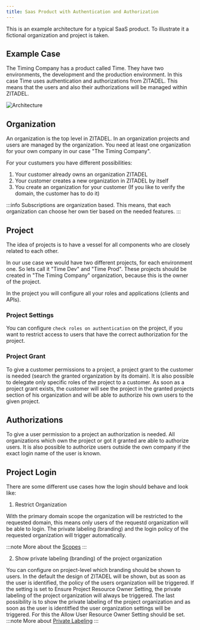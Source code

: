 ```yaml
---
title: Saas Product with Authentication and Authorization
---
```


This is an example architecture for a typical SaaS product. 
To illustrate it a fictional organization and project is taken.

## Example Case

The Timing Company has a product called Time.
They have two environments, the development and the production environment.
In this case Time uses authentication and authorizations from ZITADEL.
This means that the users and also their authorizations will be managed within ZITADEL.

![Architecture](/img/concepts/usecase/saas.png)

## Organization

An organization is the top level in ZITADEL. 
In an organization projects and users are managed by the organization.
You need at least one organization for your own company in our case "The Timing Company".

For your custumers you have different possibilities:
1. Your customer already owns an organization ZITADEL
2. Your customer creates a new organization in ZITADEL by itself
3. You create an organization for your customer (If you like to verify the domain, the customer has to do it)

:::info
Subscriptions are organization based. This means, that each organization can choose her own tier based on the needed features.
:::

## Project

The idea of projects is to have a vessel for all components who are closely related to each other.

In our use case we would have two different projects, for each environment one. So lets call it "Time Dev" and "Time Prod".
These projects should be created in "The Timing Company" organization, because this is the owner of the project.

In the project you will configure all your roles and applications (clients and APIs).

### Project Settings

You can configure `check roles on authentication` on the project, if you want to restrict access to users that have the correct authorization for the project.

### Project Grant

To give a customer permissions to a project, a project grant to the customer is needed (search the granted organization by its domain).
It is also possible to delegate only specific roles of the project to a customer.
As soon as a project grant exists, the customer will see the project in the granted projects section of his organization and will be able to authorize his own users to the given project.

## Authorizations

To give a user permission to a project an authorization is needed.
All organizations which own the project or got it granted are able to authorize users.
It is also possible to authorize users outside the own company if the exact login name of the user is known.

## Project Login

There are some different use cases how the login should behave and look like:

1. Restrict Organization

With the primary domain scope the organization will be restricted to the requested domain, this means only users of the requestd organization will be able to login.
The private labeling (branding) and the login policy of the requested organization will trigger automatically.

:::note
More about the [Scopes](../../apis/openidoauth/scopes)
:::

2. Show private labeling (branding) of the project organization

You can configure on project-level which branding should be shown to users.
In the default the design of ZITADEL will be shown, but as soon as the user is identified, the policy of the users organization will be triggered.
If the setting is set to Ensure Project Resource Owner Setting, the private labeling of the project organization will always be triggered.
The last possibility is to show the private labeling of the project organization and as soon as the user is identitfied the user organization settings will be triggered.
For this the Allow User Resource Owner Setting should be set.
:::note
More about [Private Labeling](../../guides/customization/branding)
:::